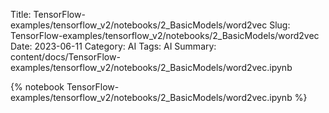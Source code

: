 Title: TensorFlow-examples/tensorflow_v2/notebooks/2_BasicModels/word2vec
Slug: TensorFlow-examples/tensorflow_v2/notebooks/2_BasicModels/word2vec
Date: 2023-06-11
Category: AI
Tags: AI
Summary: content/docs/TensorFlow-examples/tensorflow_v2/notebooks/2_BasicModels/word2vec.ipynb

{% notebook TensorFlow-examples/tensorflow_v2/notebooks/2_BasicModels/word2vec.ipynb %}